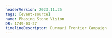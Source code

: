 ```yaml
---
headerVersion: 2023.11.25
tags: [event-source]
name: Phasing Stone Vision
DR: 1749-03-27
timelineDescriptor: Dunmari Frontier Campaign
---
```


